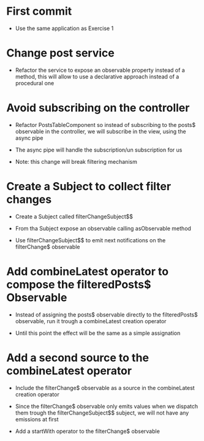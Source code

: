 # First commit

- Use the same application as Exercise 1

# Change post service

- Refactor the service to expose an observable property instead of a method, this will allow to use a declarative approach instead of a procedural one

# Avoid subscribing on the controller

- Refactor PostsTableComponent so instead of subscribing to the posts$ observable in the controller, we will subscribe in the view, using the async pipe

- The async pipe will handle the subscription/un subscription for us

- Note: this change will break filtering mechanism

# Create a Subject to collect filter changes

- Create a Subject called filterChangeSubject$$

- From tha Subject expose an observable calling asObservable method

- Use filterChangeSubject$$ to emit next notifications on the filterChange$ observable

# Add combineLatest operator to compose the filteredPosts$ Observable

- Instead of assigning the posts$ observable directly to the filteredPosts$ observable, run it trough a combineLatest creation operator

- Until this point the effect will be the same as a simple assignation

# Add a second source to the combineLatest operator

- Include the filterChange$ observable as a source in the combineLatest creation operator

- Since the filterChange$ observable only emits values when we dispatch them trough the filterChangeSubject$$ subject, we will not have any emissions at first

- Add a startWith operator to the filterChange$ observable

